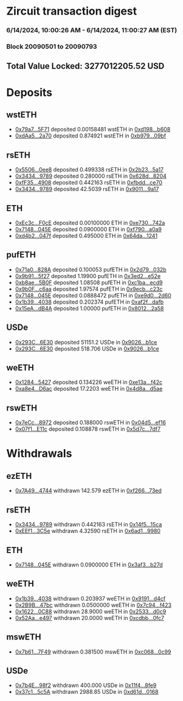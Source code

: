 # Zircuit transaction digest
### 6/14/2024, 10:00:26 AM - 6/14/2024, 11:00:27 AM (EST)
### Block 20090501 to 20090793

## Total Value Locked: 3277012205.52 USD

# Deposits
## wstETH
- [0x79a7...5F71](https://etherscan.io/address/0x79a71B809A5211E5d54380a484241b9e37375F71) deposited 0.00158481 wstETH in [0xd198...b608](https://etherscan.io/tx/0x79a71B809A5211E5d54380a484241b9e37375F71)
- [0xdAa5...2a70](https://etherscan.io/address/0xdAa598A5597cE26eaf88706672ED894615a82a70) deposited 0.874921 wstETH in [0xb979...09bf](https://etherscan.io/tx/0xdAa598A5597cE26eaf88706672ED894615a82a70)
## rsETH
- [0x5506...0ee8](https://etherscan.io/address/0x5506E0718bc5676fb2776ED95c36ea6FCC260ee8) deposited 0.499338 rsETH in [0x2b23...5a17](https://etherscan.io/tx/0x5506E0718bc5676fb2776ED95c36ea6FCC260ee8)
- [0x3434...9789](https://etherscan.io/address/0x34349c5569e7B846c3558961552D2202760A9789) deposited 0.280000 rsETH in [0x628d...8204](https://etherscan.io/tx/0x34349c5569e7B846c3558961552D2202760A9789)
- [0xfF35...4908](https://etherscan.io/address/0xfF357E4992fCCDB5a54B9CCc9D9A3f73E57c4908) deposited 0.442163 rsETH in [0xfbdd...ce70](https://etherscan.io/tx/0xfF357E4992fCCDB5a54B9CCc9D9A3f73E57c4908)
- [0x3434...9789](https://etherscan.io/address/0x34349c5569e7B846c3558961552D2202760A9789) deposited 42.5039 rsETH in [0x9011...9a17](https://etherscan.io/tx/0x34349c5569e7B846c3558961552D2202760A9789)
## ETH
- [0xEc3c...F0cE](https://etherscan.io/address/0xEc3cEE706C117e65772ED2A5D15746466aE6F0cE) deposited 0.00100000 ETH in [0xe730...742a](https://etherscan.io/tx/0xEc3cEE706C117e65772ED2A5D15746466aE6F0cE)
- [0x7148...045E](https://etherscan.io/address/0x714816133d78372a8759a9E9Cb6B75d2596F045E) deposited 0.0900000 ETH in [0xf790...a0a9](https://etherscan.io/tx/0x714816133d78372a8759a9E9Cb6B75d2596F045E)
- [0xd4b2...047f](https://etherscan.io/address/0xd4b21bDB559b5F4AcfEbC743dDC387A70d4a047f) deposited 0.495000 ETH in [0x64da...1241](https://etherscan.io/tx/0xd4b21bDB559b5F4AcfEbC743dDC387A70d4a047f)
## pufETH
- [0x71a0...828A](https://etherscan.io/address/0x71a036840f1c883ABed30685Cb478F196CE3828A) deposited 0.100053 pufETH in [0x2d79...032b](https://etherscan.io/tx/0x71a036840f1c883ABed30685Cb478F196CE3828A)
- [0x9b91...5f27](https://etherscan.io/address/0x9b912999111D1220eC70CFB7C924602a64d85f27) deposited 1.19900 pufETH in [0x3ed2...e52e](https://etherscan.io/tx/0x9b912999111D1220eC70CFB7C924602a64d85f27)
- [0xb8ae...5B0F](https://etherscan.io/address/0xb8ae08028a404a2fD56545771f4648C96d5A5B0F) deposited 1.08508 pufETH in [0xc1ba...ecd9](https://etherscan.io/tx/0xb8ae08028a404a2fD56545771f4648C96d5A5B0F)
- [0x9b0F...c6aa](https://etherscan.io/address/0x9b0F577D4568dA8C95515B817Cf4E146782Cc6aa) deposited 1.97574 pufETH in [0x9ecb...c23c](https://etherscan.io/tx/0x9b0F577D4568dA8C95515B817Cf4E146782Cc6aa)
- [0x7148...045E](https://etherscan.io/address/0x714816133d78372a8759a9E9Cb6B75d2596F045E) deposited 0.0888472 pufETH in [0xe9d0...2d60](https://etherscan.io/tx/0x714816133d78372a8759a9E9Cb6B75d2596F045E)
- [0x1b39...4038](https://etherscan.io/address/0x1b39869362e49C8aD271002249ED7A4C6acC4038) deposited 0.202374 pufETH in [0xaf2f...dafb](https://etherscan.io/tx/0x1b39869362e49C8aD271002249ED7A4C6acC4038)
- [0x15eA...dB4A](https://etherscan.io/address/0x15eA73C5751905171E783996C2c67c622268dB4A) deposited 1.00000 pufETH in [0x8012...2a58](https://etherscan.io/tx/0x15eA73C5751905171E783996C2c67c622268dB4A)
## USDe
- [0x293C...6E30](https://etherscan.io/address/0x293C6937D8D82e05B01335F7B33FBA0c8e256E30) deposited 51151.2 USDe in [0x9026...b1ce](https://etherscan.io/tx/0x293C6937D8D82e05B01335F7B33FBA0c8e256E30)
- [0x293C...6E30](https://etherscan.io/address/0x293C6937D8D82e05B01335F7B33FBA0c8e256E30) deposited 518.706 USDe in [0x9026...b1ce](https://etherscan.io/tx/0x293C6937D8D82e05B01335F7B33FBA0c8e256E30)
## weETH
- [0x1284...5427](https://etherscan.io/address/0x128464ad70CDc5B739518028ee9b181aeb7B5427) deposited 0.134226 weETH in [0xe13a...f42c](https://etherscan.io/tx/0x128464ad70CDc5B739518028ee9b181aeb7B5427)
- [0xa8e4...D6ac](https://etherscan.io/address/0xa8e4C365dF56b80ffcb2B6864342D0Fb897AD6ac) deposited 17.2203 weETH in [0x4d8a...d5ae](https://etherscan.io/tx/0xa8e4C365dF56b80ffcb2B6864342D0Fb897AD6ac)
## rswETH
- [0x7eCc...8972](https://etherscan.io/address/0x7eCc61c05FC3DBf8C6B77c93D7028B0292008972) deposited 0.188000 rswETH in [0x04d5...ef16](https://etherscan.io/tx/0x7eCc61c05FC3DBf8C6B77c93D7028B0292008972)
- [0x07f1...E11c](https://etherscan.io/address/0x07f1D2d437E9db319265aC8D8ef6B35b1317E11c) deposited 0.108878 rswETH in [0x5d7c...7df7](https://etherscan.io/tx/0x07f1D2d437E9db319265aC8D8ef6B35b1317E11c)
# Withdrawals
## ezETH
- [0x7A49...4744](https://etherscan.io/address/0x7A493Be5c2ce014cD049Bf178a1ac0Db1B434744) withdrawn 142.579 ezETH in [0xf266...73ed](https://etherscan.io/tx/0x7A493Be5c2ce014cD049Bf178a1ac0Db1B434744)
## rsETH
- [0x3434...9789](https://etherscan.io/address/0x34349c5569e7B846c3558961552D2202760A9789) withdrawn 0.442163 rsETH in [0x14f5...15ca](https://etherscan.io/tx/0x34349c5569e7B846c3558961552D2202760A9789)
- [0xEEf1...3C5e](https://etherscan.io/address/0xEEf1B2fA1743E9215E1d8881d52B886618453C5e) withdrawn 4.32590 rsETH in [0x6ad1...9980](https://etherscan.io/tx/0xEEf1B2fA1743E9215E1d8881d52B886618453C5e)
## ETH
- [0x7148...045E](https://etherscan.io/address/0x714816133d78372a8759a9E9Cb6B75d2596F045E) withdrawn 0.0900000 ETH in [0x3af3...b27d](https://etherscan.io/tx/0x714816133d78372a8759a9E9Cb6B75d2596F045E)
## weETH
- [0x1b39...4038](https://etherscan.io/address/0x1b39869362e49C8aD271002249ED7A4C6acC4038) withdrawn 0.203937 weETH in [0x9191...d4cf](https://etherscan.io/tx/0x1b39869362e49C8aD271002249ED7A4C6acC4038)
- [0x2B9B...47bc](https://etherscan.io/address/0x2B9B351bFB494F528d595440018D8da5e5F847bc) withdrawn 0.0500000 weETH in [0x7c94...f423](https://etherscan.io/tx/0x2B9B351bFB494F528d595440018D8da5e5F847bc)
- [0x1622...0C88](https://etherscan.io/address/0x1622bF66E644a0d002035faA659D9f7167960C88) withdrawn 28.9000 weETH in [0x2533...d0c9](https://etherscan.io/tx/0x1622bF66E644a0d002035faA659D9f7167960C88)
- [0x52Aa...e497](https://etherscan.io/address/0x52Aa899454998Be5b000Ad077a46Bbe360F4e497) withdrawn 20.0000 weETH in [0xcdbb...0fc7](https://etherscan.io/tx/0x52Aa899454998Be5b000Ad077a46Bbe360F4e497)
## mswETH
- [0x7b61...7F49](https://etherscan.io/address/0x7b619744E17158dc2a53aEC56c734F9195007F49) withdrawn 0.381500 mswETH in [0xc068...0c99](https://etherscan.io/tx/0x7b619744E17158dc2a53aEC56c734F9195007F49)
## USDe
- [0x7b4E...98f2](https://etherscan.io/address/0x7b4E50819097E8865998BAFCBEC9AD028d9198f2) withdrawn 400.000 USDe in [0x11f4...8fe9](https://etherscan.io/tx/0x7b4E50819097E8865998BAFCBEC9AD028d9198f2)
- [0x37c1...5c5A](https://etherscan.io/address/0x37c15e60C5202EaE1c75db6B4b8ed39c6f0e5c5A) withdrawn 2988.85 USDe in [0xd61d...0168](https://etherscan.io/tx/0x37c15e60C5202EaE1c75db6B4b8ed39c6f0e5c5A)
